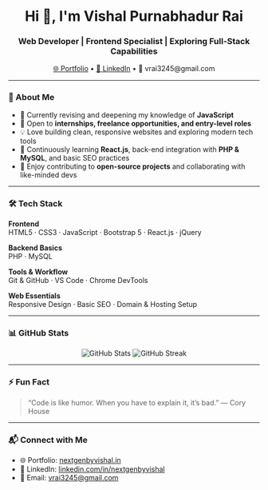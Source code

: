 <h1 align="center">Hi 👋, I'm Vishal Purnabhadur Rai</h1>
<h3 align="center">Web Developer | Frontend Specialist | Exploring Full-Stack Capabilities</h3>

<p align="center">
  <a href="https://nextgenbyvishal.in" target="_blank">🌐 Portfolio</a> •
  <a href="https://www.linkedin.com/in/nextgenbyvishal" target="_blank">💼 LinkedIn</a> •
  📧 vrai3245@gmail.com
</p>

---

### 🚀 About Me

- 🔁 Currently revising and deepening my knowledge of **JavaScript**
- 🎯 Open to **internships, freelance opportunities, and entry-level roles**
- 💡 Love building clean, responsive websites and exploring modern tech tools
- 🌱 Continuously learning **React.js**, back-end integration with **PHP & MySQL**, and basic SEO practices
- 🧩 Enjoy contributing to **open-source projects** and collaborating with like-minded devs

---

### 🛠️ Tech Stack

**Frontend**  
HTML5 · CSS3 · JavaScript · Bootstrap 5 · React.js · jQuery

**Backend Basics**  
PHP · MySQL

**Tools & Workflow**  
Git & GitHub · VS Code · Chrome DevTools

**Web Essentials**  
Responsive Design · Basic SEO · Domain & Hosting Setup

---

### 📊 GitHub Stats

<p align="center">
  <img src="https://github-readme-stats.vercel.app/api?username=anonymous324&show_icons=true&theme=tokyonight" alt="GitHub Stats" />
  <img src="https://github-readme-streak-stats.herokuapp.com/?user=anonymous324&theme=tokyonight" alt="GitHub Streak" />
</p>

---

### ⚡ Fun Fact

> “Code is like humor. When you have to explain it, it’s bad.” — Cory House

---

### 📬 Connect with Me

- 🌐 Portfolio: [nextgenbyvishal.in](https://anonymous324.github.io/Portfolio)
- 💼 LinkedIn: [linkedin.com/in/nextgenbyvishal](https://www.linkedin.com/in/nextgenbyvishal)
- 📧 Email: vrai3245@gmail.com
